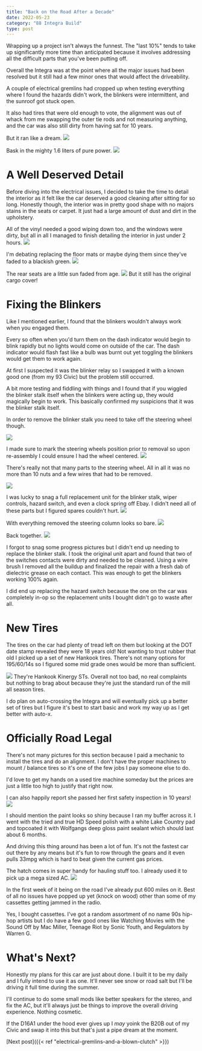 ```yaml
---
title: "Back on the Road After a Decade"
date: 2022-05-23
category: "88 Integra Build"
type: post
---
```


Wrapping up a project isn't always the funnest. The "last 10%" tends to take up significantly more time than anticipated because it involves addressing all the difficult parts that you've been putting off.

Overall the Integra was at the point where all the major issues had been resolved but it still had a few minor ones that would affect the driveability.

A couple of electrical gremlins had cropped up when testing everything where I found the hazards didn't work, the blinkers were intermittent, and the sunroof got stuck open.

It also had tires that were old enough to vote, the alignment was out of whack from me swapping the outer tie rods and not measuring anything, and the car was also still dirty from having sat for 10 years.

But it ran like a dream.
![](images/1.jpg)

Bask in the mighty 1.6 liters of pure power.
![](images/2.jpg)

# A Well Deserved Detail

Before diving into the electrical issues, I decided to take the time to detail the interior as it felt like the car deserved a good cleaning after sitting for so long. Honestly though, the interior was in pretty good shape with no majors stains in the seats or carpet. It just had a large amount of dust and dirt in the upholstery.

All of the vinyl needed a good wiping down too, and the windows were dirty, but all in all I managed to finish detailing the interior in just under 2 hours.
![](images/3.jpg)

I'm debating replacing the floor mats or maybe dying them since they've faded to a blackish green.
![](images/4.jpg)

The rear seats are a little sun faded from age.
![](images/5.jpg)
But it still has the original cargo cover!

# Fixing the Blinkers

Like I mentioned earlier, I found that the blinkers wouldn't always work when you engaged them.

Every so often when you'd turn them on the dash indicator would begin to blink rapidly but no lights would come on outside of the car. The dash indicator would flash fast like a bulb was burnt out yet toggling the blinkers would get them to work again.

At first I suspected it was the blinker relay so I swapped it with a known good one (from my 93 Civic) but the problem still occurred.

A bit more testing and fiddling with things and I found that if you wiggled the blinker stalk itself when the blinkers were acting up, they would magically begin to work. This basically confirmed my suspicions that it was the blinker stalk itself.

In order to remove the blinker stalk you need to take off the steering wheel though.

![](images/7.jpg)

I made sure to mark the steering wheels position prior to removal so upon re-assembly I could ensure I had the wheel centered.
![](images/8.jpg)

There's really not that many parts to the steering wheel. All in all it was no more than 10 nuts and a few wires that had to be removed.

![](images/9.jpg)

I was lucky to snag a full replacement unit for the blinker stalk, wiper controls, hazard switch, and even a clock spring off Ebay. I didn't need all of these parts but I figured spares couldn't hurt.
![](images/10.jpg)

With everything removed the steering column looks so bare.
![](images/11.jpg)

Back together.
![](images/12.jpg)

I forgot to snag some progress pictures but I didn't end up needing to replace the blinker stalk. I took the original unit apart and found that two of the switches contacts were dirty and needed to be cleaned. Using a wire brush I removed all the buildup and finalized the repair with a fresh dab of dielectric grease on each contact. This was enough to get the blinkers working 100% again.

I did end up replacing the hazard switch because the one on the car was completely in-op so the replacement units I bought didn't go to waste after all.

# New Tires

The tires on the car had plenty of tread left on them but looking at the DOT date stamp revealed they were 18 years old! Not wanting to trust rubber that old I picked up a set of new Hankook tires. There's not many options for 195/60/14s so I figured some mid grade ones would be more than sufficient.

![](images/13.jpg)
They're Hankook Kinergy STs. Overall not too bad, no real complaints but nothing to brag about because they're just the standard run of the mill all season tires.

I do plan on auto-crossing the Integra and will eventually pick up a better set of tires but I figure it's best to start basic and work my way up as I get better with auto-x.

# Officially Road Legal

There's not many pictures for this section because I paid a mechanic to install the tires and do an alignment. I don't have the proper machines to mount / balance tires so it's one of the few jobs I pay someone else to do.

I'd love to get my hands on a used tire machine someday but the prices are just a little too high to justify that right now.

I can also happily report she passed her first safety inspection in 10 years!
![](images/14.jpg)

I should mention the paint looks so shiny because I ran my buffer across it. I went with the tried and true HD Speed polish with a white Lake Country pad and topcoated it with Wolfgangs deep gloss paint sealant which should last about 6 months.

And driving this thing around has been a lot of fun. It's not the fastest car out there by any means but it's fun to row through the gears and it even pulls 33mpg which is hard to beat given the current gas prices.

The hatch comes in super handy for hauling stuff too. I already used it to pick up a mega sized AC.
![](images/15.jpg)

In the first week of it being on the road I've already put 600 miles on it. Best of all no issues have popped up yet (knock on wood) other than some of my cassettes getting jammed in the radio.

Yes, I bought cassettes. I've got a random assortment of no name 90s hip-hop artists but I do have a few good ones like Watching Movies with the Sound Off by Mac Miller, Teenage Riot by Sonic Youth, and Regulators by Warren G.

# What's Next?

Honestly my plans for this car are just about done. I built it to be my daily and I fully intend to use it as one. It'll never see snow or road salt but I'll be driving it full time during the summer.

I'll continue to do some small mods like better speakers for the stereo, and fix the AC, but it'll always just be things to improve the overall driving experience. Nothing cosmetic.

If the D16A1 under the hood ever gives up I _may_ yoink the B20B out of my Civic and swap it into this but that's just a pipe dream at the moment.

[Next post]({{< ref "electrical-gremlins-and-a-blown-clutch" >}})
